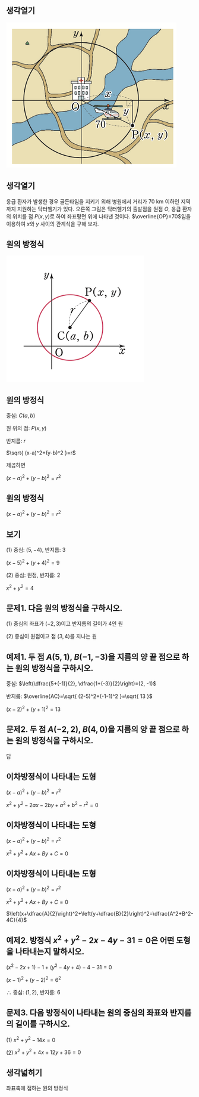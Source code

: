 
## 생각열기

![](Pasted%20image%2020250725141040.png)

## 생각열기

응급 환자가 발생한 경우 골든타임을 지키기 외해 병원에서 거리가 70 km 이하인 지역까지 지원하는 닥터헬기가 있다. 오른쪽 그림은 닥터헬기의 출발점을 원점 $O$, 응급 환자의 위치를 점 $P(x, y)$로 하여 좌표평면 위에 나타낸 것이다. $\overline{OP}=70$임을 이용하여 $x$와 $y$ 사이의 관계식을 구해 보자.

## 원의 방정식

![](Pasted%20image%2020250725142232.png)

## 원의 방정식

중심: $C(a, b)$

원 위의 점: $P(x, y)$

반지름: $r$

$\sqrt{ (x-a)^2+(y-b)^2 }=r$

제곱하면

$(x-a)^2+(y-b)^2=r^2$

## 원의 방정식

$(x-a)^2+(y-b)^2=r^2$

## 보기

(1) 중심: $(5, -4)$, 반지름: $3$

$(x-5)^2+(y+4)^2=9$

(2) 중심: 원점, 반지름: $2$

$x^2+y^2=4$

## 문제1. 다음 원의 방정식을 구하시오.

(1) 중심의 좌표가 $(-2, 3)$이고 반지름의 길이가 $4$인 원

(2) 중심이 원점이고 점 $(3,4)$를 지나는 원

## 예제1. 두 점 $A(5, 1)$, $B(-1, -3)$을 지름의 양 끝 점으로 하는 원의 방정식을 구하시오. 

중심: $\left(\dfrac{5+(-1)}{2}, \dfrac{1+(-3)}{2}\right)=(2, -1)$

반지름: $\overline{AC}=\sqrt{ (2-5)^2+(-1-1)^2 }=\sqrt{ 13 }$

$(x-2)^2+(y+1)^2=13$

## 문제2. 두 점 $A(-2, 2)$, $B(4,0)$을 지름의 양 끝 점으로 하는 원의 방정식을 구하시오. 

답

## 이차방정식이 나타내는 도형

$(x-a)^2+(y-b)^2=r^2$

$x^2+y^2-2ax-2by+a^2+b^2-r^2=0$

## 이차방정식이 나타내는 도형

$(x-a)^2+(y-b)^2=r^2$

$x^2+y^2+Ax+By+C=0$

## 이차방정식이 나타내는 도형

$(x-a)^2+(y-b)^2=r^2$

$x^2+y^2+Ax+By+C=0$

$\left(x+\dfrac{A}{2}\right)^2+\left(y+\dfrac{B}{2}\right)^2=\dfrac{A^2+B^2-4C}{4}$

## 예제2. 방정식 $x^2+y^2-2x-4y-31=0$은 어떤 도형을 나타내는지 말하시오. 

$(x^2-2x+1)-1+(y^2-4y+4)-4-31=0$

$(x-1)^2+(y-2)^2=6^2$

$\therefore$ 중심: $(1, 2)$, 반지름: $6$

## 문제3. 다음 방정식이 나타내는 원의 중심의 좌표와 반지름의 길이를 구하시오. 

(1) $x^2+y^2-14x=0$

(2) $x^2+y^2+4x+12y+36=0$

## 생각넓히기

좌표축에 접하는 원의 방정식
